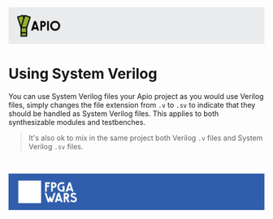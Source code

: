 ![](assets/apio-banner.svg)

# Using System Verilog

You can use System Verilog files your Apio project as you would use Verilog files, simply changes the file extension from `.v` to `.sv` to indicate that they should be handled as System Verilog files. This applies to both synthesizable modules and testbenches.

> It's also ok to mix in the same project both Verilog `.v` files and System Verilog `.sv` files.


<br>

![](assets/fpgawars-banner.svg)